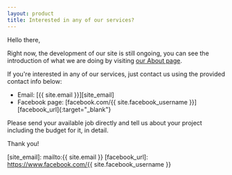 ```yaml
---
layout: product
title: Interested in any of our services?
---
```


Hello there,

Right now, the development of our site is still ongoing, you can see the introduction of what we are doing by visiting [our About page][about_url].

If you're interested in any of our services, just contact us using the provided contact info below:

* Email: [{{ site.email }}][site_email]
* Facebook page: [facebook.com/{{ site.facebook_username }}][facebook_url]{:target="_blank"}

Please send your available job directly and tell us about your project including the budget for it, in detail.

Thank you!


[about_url]:    /about/
[site_email]:   mailto:{{ site.email }}
[facebook_url]: https://www.facebook.com/{{ site.facebook_username }}
